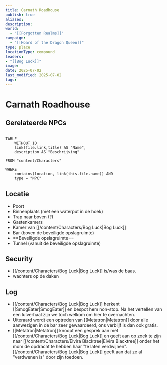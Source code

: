 ```yaml
---
title: Carnath Roadhouse
publish: true
aliases: 
description: 
world:
  - "[[Forgotten Realms]]"
campaign:
  - "[[Hoard of the Dragon Queen]]"
type: place
locationType: compound
leaders: 
- "[[Bog Luck]]"
image: 
date: 2025-07-02
last_modified: 2025-07-02
tags: 
---
```

# Carnath Roadhouse

## Gerelateerde NPCs
```dataview

TABLE 
	WITHOUT ID
	link(file.link,title) AS "Name", 
	description AS "Beschrijving"

FROM "content/Characters"

WHERE 
	contains(location, link(this.file.name)) AND 
	type = "NPC"

```
## Locatie
- Poort
- Binnenplaats (met een waterput in de hoek)
- Trap naar boven (?)
- Gastenkamers
- Kamer van [[/content/Characters/Bog Luck|Bog Luck]]
- Bar (boven de beveiligde opslagruimte)
- ==Beveiligde opslagruimte==
- Tunnel (vanuit de beveiligde opslagruimte)

## Security
- [[/content/Characters/Bog Luck|Bog Luck]] is/was de baas.
- wachters op de daken

## Log 
- [[/content/Characters/Bog Luck|Bog Luck]] herkent [[SmogEater|SmogEater]] en bespot hem non-stop. Na het vertellen van een lulverhaal zijn we toch welkom om hier te overnachten.
- Uiteraard wordt een optreden van [[Metatron|Metatron]] door alle aanwezigen in de bar zeer gewaardeerd, ons verblijf is dan ook gratis.
- [[Metatron|Metatron]] knoopt een gesprek aan met [[/content/Characters/Bog Luck|Bog Luck]] en geeft aan op zoek te zijn naar [[/content/Characters/Elvira Blacktree|Elvira Blacktree]] onder het mom de opdracht te hebben haar "te laten verdwijnen". [[/content/Characters/Bog Luck|Bog Luck]] geeft aan dat ze al "verdwenen is" door zijn toedoen.  